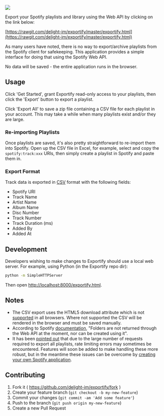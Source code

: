 <a href="https://rawgit.com/delight-im/exportify/master/exportify.html"><img src="screenshot.png"/></a>

Export your Spotify playlists and library using the Web API by clicking on the link below:

[https://rawgit.com/delight-im/exportify/master/exportify.html](https://rawgit.com/delight-im/exportify/master/exportify.html)

As many users have noted, there is no way to export/archive playlists from the Spotify client for safekeeping. This application provides a simple interface for doing that using the Spotify Web API.

No data will be saved - the entire application runs in the browser.

## Usage

Click 'Get Started', grant Exportify read-only access to your playlists, then click the 'Export' button to export a playlist.

Click 'Export All' to save a zip file containing a CSV file for each playlist in your account. This may take a while when many playlists exist and/or they are large.

### Re-importing Playlists

Once playlists are saved, it's also pretty straightforward to re-import them into Spotify. Open up the CSV file in Excel, for example, select and copy the `spotify:track:xxx` URIs, then simply create a playlist in Spotify and paste them in.

### Export Format

Track data is exported in [CSV](http://en.wikipedia.org/wiki/Comma-separated_values) format with the following fields:

- Spotify URI
- Track Name
- Artist Name
- Album Name
- Disc Number
- Track Number
- Track Duration (ms)
- Added By
- Added At

## Development

Developers wishing to make changes to Exportify should use a local web server. For example, using Python (in the Exportify repo dir):

```bash
python -m SimpleHTTPServer
```

Then open [http://localhost:8000/exportify.html](http://localhost:8000/exportify.html).

## Notes

- The CSV export uses the HTML5 download attribute which is not [supported](http://caniuse.com/#feat=download) in all browsers. Where not supported the CSV will be rendered in the browser and must be saved manually.
- According to Spotify [documentation](https://developer.spotify.com/web-api/working-with-playlists/), "Folders are not returned through the Web API at the moment, nor can be created using it".
- It has been [pointed out](https://github.com/watsonbox/exportify/issues/6) that due to the large number of requests required to export all playlists, rate limiting errors may sometimes be encountered. Features will soon be added to make handling these more robust, but in the meantime these issues can be overcome by [creating your own Spotify application](https://github.com/watsonbox/exportify/issues/6#issuecomment-110793132).

## Contributing

1. Fork it ( https://github.com/delight-im/exportify/fork )
2. Create your feature branch (`git checkout -b my-new-feature`)
3. Commit your changes (`git commit -am 'Add some feature'`)
4. Push to the branch (`git push origin my-new-feature`)
5. Create a new Pull Request
